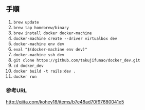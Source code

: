 ## 手順

1. `brew update`
1. `brew tap homebrew/binary`
1. `brew install docker docker-machine`
1. `docker-machine create --driver virtualbox dev`
1. `docker-machine env dev`
1. `eval "$(docker-machine env dev)"`
1. `docker-machine ssh dev`
1. `git clone https://github.com/takujifunao/docker_dev.git`
1. `cd docker_dev`
1. `docker build -t rails:dev .`
1. `docker run`




### 参考URL

http://qiita.com/kohey18/items/b7e48ad70f97680041e5
